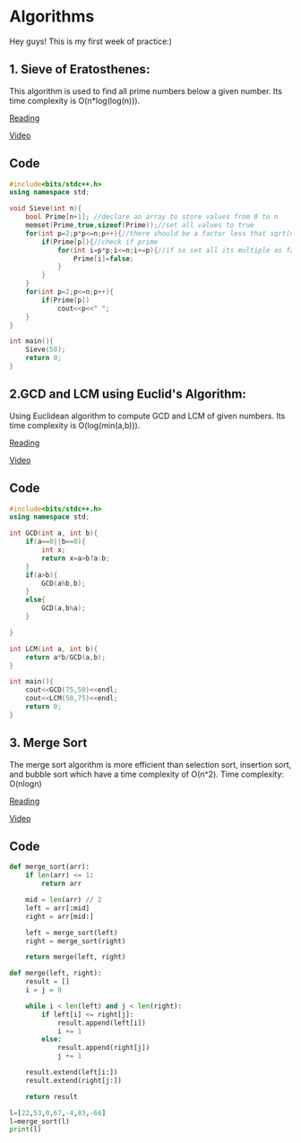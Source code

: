 
# Algorithms
Hey guys! This is my first week of practice:)

## 1. Sieve of Eratosthenes:
This algorithm is used to find all prime numbers below a given number.
Its time complexity is O(n*log(log(n))).

[Reading](https://www.geeksforgeeks.org/sieve-of-eratosthenes/?ref=lbp)

[Video](https://youtu.be/T8PaMnb0GPo?si=YvYk8MXK8DKNG7eq)

## Code
```cpp
#include<bits/stdc++.h>
using namespace std;

void Sieve(int n){
    bool Prime[n+1]; //declare an array to store values from 0 to n
    memset(Prime,true,sizeof(Prime));//set all values to true
    for(int p=2;p*p<=n;p++){//there should be a factor less that sqrt(n)
        if(Prime[p]){//check if prime
            for(int i=p*p;i<=n;i+=p){//if so set all its multiple as false
                Prime[i]=false;
            }
        }
    }
    for(int p=2;p<=n;p++){
        if(Prime[p])
            cout<<p<<" ";
    }
}

int main(){
    Sieve(50);
    return 0;
}
```

## 2.GCD and LCM using Euclid's Algorithm:
Using Euclidean algorithm to compute GCD and LCM of given numbers.
Its time complexity is O(log(min(a,b))).

[Reading](https://www.geeksforgeeks.org/java-program-to-find-gcd-and-lcm-of-two-numbers-using-euclids-algorithm/)

[Video](https://youtu.be/yHwneN6zJmU?si=OYrmSmMNb1Sfeewe)

## Code
```cpp
#include<bits/stdc++.h>
using namespace std;

int GCD(int a, int b){
    if(a==0||b==0){
        int x;
        return x=a>b?a:b;
    }
    if(a>b){
        GCD(a%b,b);
    }
    else{
        GCD(a,b%a);
    }

}

int LCM(int a, int b){
    return a*b/GCD(a,b);
}

int main(){
    cout<<GCD(75,50)<<endl;
    cout<<LCM(50,75)<<endl;
    return 0;
}
```

## 3. Merge Sort
The merge sort algorithm is more efficient than selection sort, insertion sort, and bubble sort which have a time complexity of O(n^2).
Time complexity: O(nlogn)

[Reading](https://www.geeksforgeeks.org/merge-sort/)

[Video](https://youtu.be/TzeBrDU-JaY?si=Vv2JxBvD2ow0Rryt)

## Code
```py
def merge_sort(arr):
    if len(arr) <= 1:
        return arr  

    mid = len(arr) // 2
    left = arr[:mid]
    right = arr[mid:]

    left = merge_sort(left)  
    right = merge_sort(right)  

    return merge(left, right)  

def merge(left, right):
    result = []
    i = j = 0

    while i < len(left) and j < len(right):
        if left[i] <= right[j]:
            result.append(left[i])
            i += 1
        else:
            result.append(right[j])
            j += 1

    result.extend(left[i:])  
    result.extend(right[j:])  

    return result

l=[22,53,0,67,-4,83,-66]
l=merge_sort(l)
print(l)
```

